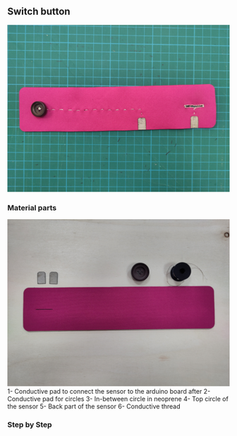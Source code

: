 ## Switch button
![switch](img_sources/switch_button.jpg)

### Material parts
![button_tuto_1](img_sources/tuto-button-1.jpg)
1- Conductive pad to connect the sensor to the arduino board after
2- Conductive pad for circles
3- In-between circle in neoprene
4- Top circle of the sensor
5- Back part of the sensor
6- Conductive thread

### Step by Step
